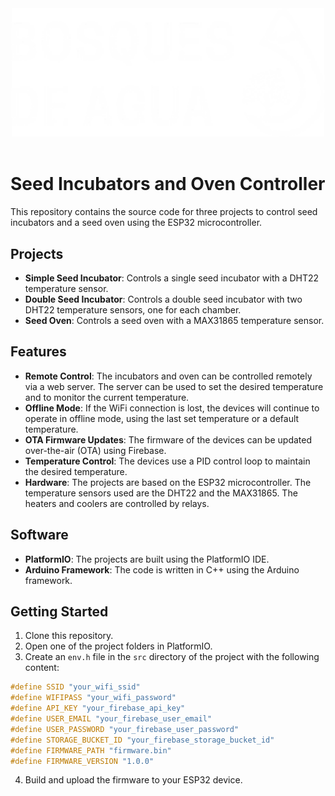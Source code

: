 <div align="center">
  <a href="https://bosquesdeagua.ar/">
    <img src="images/cropped-logo-blanco-big.webp" alt="logo" width="500"/>
  </a>
  </br>
  </br>
</div>

# Seed Incubators and Oven Controller

This repository contains the source code for three projects to control seed incubators and a seed oven using the ESP32 microcontroller.

## Projects

- **Simple Seed Incubator**: Controls a single seed incubator with a DHT22 temperature sensor.
- **Double Seed Incubator**: Controls a double seed incubator with two DHT22 temperature sensors, one for each chamber.
- **Seed Oven**: Controls a seed oven with a MAX31865 temperature sensor.

## Features

- **Remote Control**: The incubators and oven can be controlled remotely via a web server. The server can be used to set the desired temperature and to monitor the current temperature.
- **Offline Mode**: If the WiFi connection is lost, the devices will continue to operate in offline mode, using the last set temperature or a default temperature.
- **OTA Firmware Updates**: The firmware of the devices can be updated over-the-air (OTA) using Firebase.
- **Temperature Control**: The devices use a PID control loop to maintain the desired temperature.
- **Hardware**: The projects are based on the ESP32 microcontroller. The temperature sensors used are the DHT22 and the MAX31865. The heaters and coolers are controlled by relays.

## Software

- **PlatformIO**: The projects are built using the PlatformIO IDE.
- **Arduino Framework**: The code is written in C++ using the Arduino framework.

## Getting Started

1.  Clone this repository.
2.  Open one of the project folders in PlatformIO.
3.  Create an `env.h` file in the `src` directory of the project with the following content:

```c++
#define SSID "your_wifi_ssid"
#define WIFIPASS "your_wifi_password"
#define API_KEY "your_firebase_api_key"
#define USER_EMAIL "your_firebase_user_email"
#define USER_PASSWORD "your_firebase_user_password"
#define STORAGE_BUCKET_ID "your_firebase_storage_bucket_id"
#define FIRMWARE_PATH "firmware.bin"
#define FIRMWARE_VERSION "1.0.0"
```

4.  Build and upload the firmware to your ESP32 device.
